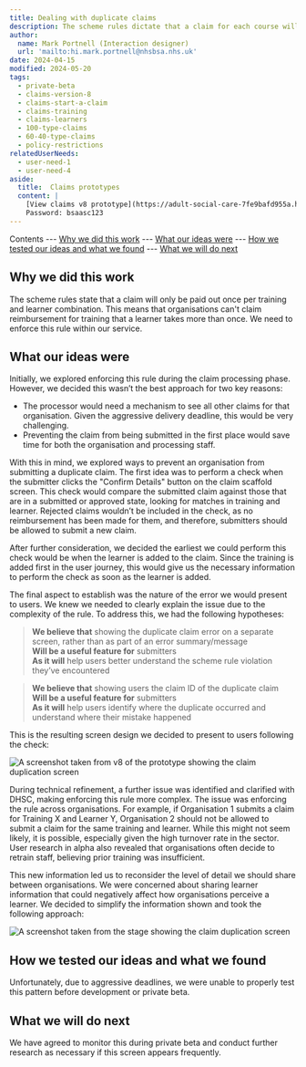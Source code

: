 ```yaml
---
title: Dealing with duplicate claims
description: The scheme rules dictate that a claim for each course will only be paid once per learner.
author:
  name: Mark Portnell (Interaction designer)
  url: 'mailto:hi.mark.portnell@nhsbsa.nhs.uk'
date: 2024-04-15
modified: 2024-05-20
tags:
  - private-beta
  - claims-version-8
  - claims-start-a-claim
  - claims-training
  - claims-learners
  - 100-type-claims
  - 60-40-type-claims
  - policy-restrictions
relatedUserNeeds:
  - user-need-1
  - user-need-4
aside:
  title:  Claims prototypes
  content: |
    [View claims v8 prototype](https://adult-social-care-7fe9bafd955a.herokuapp.com/claims/v8/) 
    Password: bsaasc123
---
```


Contents
--- [Why we did this work](#why-we-did-this-work)
--- [What our ideas were](#what-our-ideas-were)
--- [How we tested our ideas and what we found](#how-we-tested-our-ideas-and-what-we-found)
--- [What we will do next](#what-we-will-do-next)

## Why we did this work

The scheme rules state that a claim will only be paid out once per training and learner combination. This means that organisations can't claim reimbursement for training that a learner takes more than once. We need to enforce this rule within our service.

## What our ideas were

Initially, we explored enforcing this rule during the claim processing phase. However, we decided this wasn’t the best approach for two key reasons:
- The processor would need a mechanism to see all other claims for that organisation. Given the aggressive delivery deadline, this would be very challenging.
- Preventing the claim from being submitted in the first place would save time for both the organisation and processing staff.

With this in mind, we explored ways to prevent an organisation from submitting a duplicate claim. The first idea was to perform a check when the submitter clicks the "Confirm Details" button on the claim scaffold screen. This check would compare the submitted claim against those that are in a submitted or approved state, looking for matches in training and learner. Rejected claims wouldn’t be included in the check, as no reimbursement has been made for them, and therefore, submitters should be allowed to submit a new claim. 

After further consideration, we decided the earliest we could perform this check would be when the learner is added to the claim. Since the training is added first in the user journey, this would give us the necessary information to perform the check as soon as the learner is added.

The final aspect to establish was the nature of the error we would present to users. We knew we needed to clearly explain the issue due to the complexity of the rule. To address this, we had the following hypotheses:

>**We believe that** showing the duplicate claim error on a separate screen, rather than as part of an error summary/message  
>**Will be a useful feature for** submitters  
>**As it will** help users better understand the scheme rule violation they’ve encountered  

>**We believe that** showing users the claim ID of the duplicate claim  
>**Will be a useful feature for** submitters  
>**As it will** help users identify where the duplicate occurred and understand where their mistake happened  

This is the resulting screen design we decided to present to users following the check:

![A screenshot taken from v8 of the prototype showing the claim duplication screen](claim-duplication.png "The claim duplication screen from v8")

During technical refinement, a further issue was identified and clarified with DHSC, making enforcing this rule more complex. The issue was enforcing the rule across organisations. For example, if Organisation 1 submits a claim for Training X and Learner Y, Organisation 2 should not be allowed to submit a claim for the same training and learner. While this might not seem likely, it is possible, especially given the high turnover rate in the sector. User research in alpha also revealed that organisations often decide to retrain staff, believing prior training was insufficient.

This new information led us to reconsider the level of detail we should share between organisations. We were concerned about sharing learner information that could negatively affect how organisations perceive a learner. We decided to simplify the information shown and took the following approach:

![A screenshot taken from the stage showing the claim duplication screen](claim-duplication-v2.png "The claim duplication screen from the stage environment")

## How we tested our ideas and what we found

Unfortunately, due to aggressive deadlines, we were unable to properly test this pattern before development or private beta.

## What we will do next

We have agreed to monitor this during private beta and conduct further research as necessary if this screen appears frequently.
